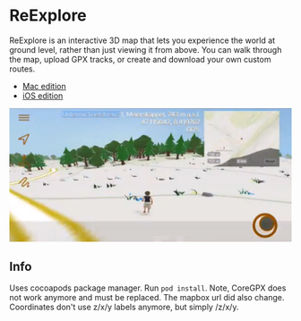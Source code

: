 # ReExplore

ReExplore is an interactive 3D map that lets you experience the world at ground level, rather than just viewing it from above. You can walk through the map, upload GPX tracks, or create and download your own custom routes.

- [Mac edition](https://youtu.be/Xf89Nbpqwkw)
- [iOS edition](https://youtu.be/cj-E_iCTDQ4)

![screenshot](screenshot.png)

## Info

Uses cocoapods package manager. Run `pod install`. Note, CoreGPX does not work anymore and must be replaced. The mapbox url did also change. Coordinates don't use z/x/y labels anymore, but simply /z/x/y.